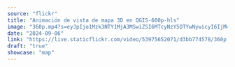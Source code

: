 ```yaml
---
source: "flickr"
title: "Animación de vista de mapa 3D en QGIS-600p-hls"
image: "360p.mp4?s=eyJpIjo1Mzk3NTY1MjA3MSwiZSI6MTcyNzY5OTYwNywicyI6IjM4NTdjYzYzMDg3MzI2N2M5NGQ4YzUzOTQ4NTVmODI5ZDdlMGVkYmEiLCJ2IjoxfQ.mp4"
date: "2024-09-06"
link: "https://live.staticflickr.com/video/53975652071/d3bb774578/360p.mp4?s=eyJpIjo1Mzk3NTY1MjA3MSwiZSI6MTcyNzY5OTYwNywicyI6IjM4NTdjYzYzMDg3MzI2N2M5NGQ4YzUzOTQ4NTVmODI5ZDdlMGVkYmEiLCJ2IjoxfQ"
draft: "true"
showcase: "map"
---
```

